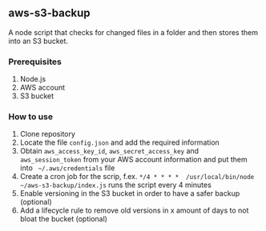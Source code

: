 ## aws-s3-backup
A node script that checks for changed files in a folder and then stores them into an S3 bucket.  
### Prerequisites
1. Node.js
2. AWS account
3. S3 bucket
### How to use
1. Clone repository
2. Locate the file `config.json` and add the required information
3. Obtain `aws_access_key_id`, `aws_secret_access_key` and `aws_session_token` from your AWS account information and put them into ` ~/.aws/credentials` file
4. Create a cron job for the scrip, f.ex. `*/4 * * * *  /usr/local/bin/node ~/aws-s3-backup/index.js` runs the script every 4 minutes
5. Enable versioning in the S3 bucket in order to have a safer backup (optional)
6. Add a lifecycle rule to remove old versions in x amount of days to not bloat the bucket (optional)
